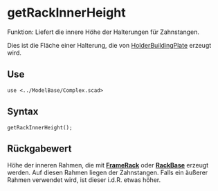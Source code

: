 # getRackInnerHeight

Funktion: Liefert die innere Höhe der Halterungen für Zahnstangen.

Dies ist die Fläche einer Halterung, die von [HolderBuildingPlate](HolderBuildingPlate.md) erzeugt wird.

## Use
```
use <../ModelBase/Complex.scad>
```

## Syntax
```
getRackInnerHeight();
```

## Rückgabewert
Höhe der inneren Rahmen, die mit [__FrameRack__](FrameRack.md) oder [__RackBase__](RackBase.md) erzeugt werden. Auf diesen Rahmen liegen der Zahnstangen. Falls ein äußerer Rahmen verwendet wird, ist dieser i.d.R. etwas höher.